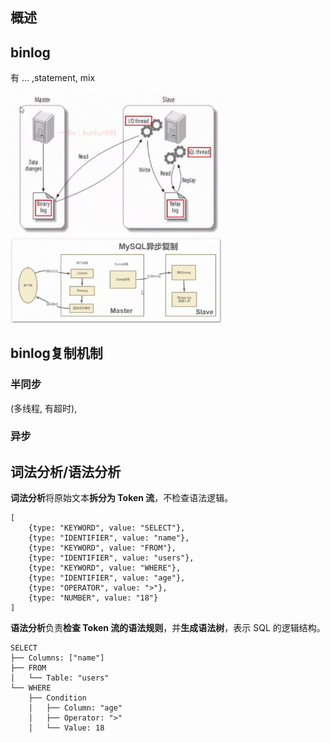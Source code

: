 ## 概述



## binlog

有 ... ,statement, mix

<img src="Screenshot 2024-11-22 at 03.35.45.png" alt="Screenshot 2024-11-22 at 03.35.45" style="zoom:33%;" />

<img src="Screenshot 2024-11-22 at 03.44.56.png" alt="Screenshot 2024-11-22 at 03.44.56" style="zoom:33%;" />



## binlog复制机制

### 半同步

(多线程, 有超时), 

### 异步



## 词法分析/语法分析

**词法分析**将原始文本**拆分为 Token 流**，不检查语法逻辑。

```
[
    {type: "KEYWORD", value: "SELECT"},
    {type: "IDENTIFIER", value: "name"},
    {type: "KEYWORD", value: "FROM"},
    {type: "IDENTIFIER", value: "users"},
    {type: "KEYWORD", value: "WHERE"},
    {type: "IDENTIFIER", value: "age"},
    {type: "OPERATOR", value: ">"},
    {type: "NUMBER", value: "18"}
]
```

**语法分析**负责**检查 Token 流的语法规则**，并**生成语法树**，表示 SQL 的逻辑结构。

```
SELECT
├── Columns: ["name"]
├── FROM
│   └── Table: "users"
└── WHERE
    ├── Condition
    │   ├── Column: "age"
    │   ├── Operator: ">"
    │   └── Value: 18
```

